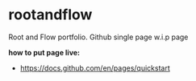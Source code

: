 # rootandflow
Root and Flow portfolio. Github single page w.i.p page


**how to put page live:**
- https://docs.github.com/en/pages/quickstart




